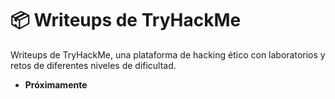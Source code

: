 # 📦 Writeups de TryHackMe

Writeups de TryHackMe, una plataforma de hacking ético con laboratorios y retos de diferentes niveles de dificultad.

- **Próximamente**
